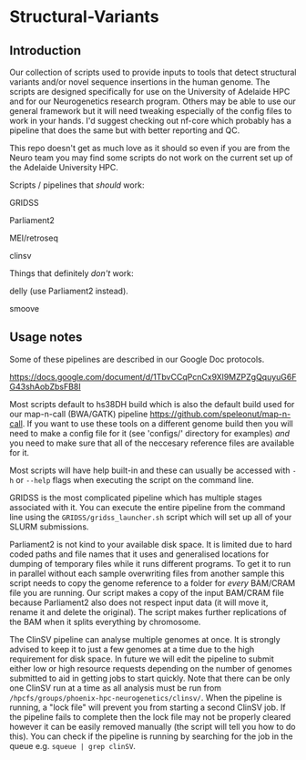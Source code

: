 # Structural-Variants

## Introduction
Our collection of scripts used to provide inputs to tools that detect structural variants and/or novel sequence insertions in the human genome. The scripts are designed specifically for use on the University of Adelaide HPC and for our Neurogenetics research program. Others may be able to use our general framework but it will need tweaking especially of the config files to work in your hands. I'd suggest checking out nf-core which probably has a pipeline that does the same but with better reporting and QC.

This repo doesn't get as much love as it should so even if you are from the Neuro team you may find some scripts do not work on the current set up of the Adelaide University HPC.

Scripts / pipelines that *should* work:

GRIDSS

Parliament2

MEI/retroseq

clinsv

Things that definitely *don't* work:

delly (use Parliament2 instead).

smoove

## Usage notes
Some of these pipelines are described in our Google Doc protocols.

https://docs.google.com/document/d/1TbvCCqPcnCx9Xl9MZPZgQquyuG6FG43shAobZbsFB8I

Most scripts default to hs38DH build which is also the default build used for our map-n-call (BWA/GATK) pipeline https://github.com/speleonut/map-n-call.  If you want to use these tools on a different genome build then you will need to make a config file for it (see 'configs/' directory for examples) *and* you need to make sure that all of the neccesary reference files are available for it.

Most scripts will have help built-in and these can usually be accessed with `-h` or `--help` flags when executing the script on the command line.  

GRIDSS is the most complicated pipeline which has multiple stages associated with it.  You can execute the entire pipeline from the command line using the `GRIDSS/gridss_launcher.sh` script which will set up all of your SLURM submissions.

Parliament2 is not kind to your available disk space.  It is limited due to hard coded paths and file names that it uses and generalised locations for dumping of temporary files while it runs different programs.  To get it to run in parallel without each sample overwriting files from another sample this script needs to copy the genome reference to a folder for *every* BAM/CRAM file you are running.  Our script makes a copy of the input BAM/CRAM file because Parliament2 also does not respect input data (it will move it, rename it and delete the original). The script makes further replications of the BAM when it splits everything by chromosome.

The ClinSV pipeline can analyse multiple genomes at once. It is strongly advised to keep it to just a few genomes at a time due to the high requirement for disk space. In future we will edit the pipeline to submit either low or high resource requests depending on the number of genomes submitted to aid in getting jobs to start quickly.  Note that there can be only one ClinSV run at a time as all analysis must be run from `/hpcfs/groups/phoenix-hpc-neurogenetics/clinsv/`. When the pipeline is running, a "lock file" will prevent you from starting a second ClinSV job.  If the pipeline fails to complete then the lock file may not be properly cleared however it can be easily removed manually (the script will tell you how to do this).  You can check if the pipeline is running by searching for the job in the queue e.g. `squeue | grep clinSV`.
